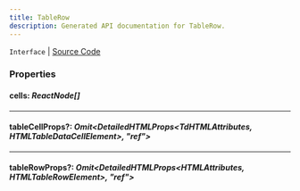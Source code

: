 ```yaml
---
title: TableRow
description: Generated API documentation for TableRow.
---
```


`Interface` | [Source Code](https://github.com/mrCamelCode/jtjs/blob/ddfaeb1a2c9bf793372bb41076f65f452b124091/libs/react/lib/components/structured-information/Table.tsx#L17)

### Properties

#### cells: _ReactNode[]_

---

#### tableCellProps?: _Omit<DetailedHTMLProps<TdHTMLAttributes<HTMLTableDataCellElement>, HTMLTableDataCellElement>, "ref">_

---

#### tableRowProps?: _Omit<DetailedHTMLProps<HTMLAttributes<HTMLTableRowElement>, HTMLTableRowElement>, "ref">_